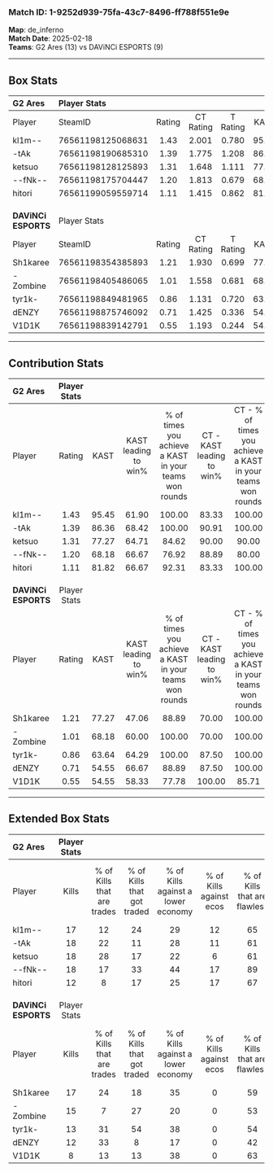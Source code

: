 ### Match ID: 1-9252d939-75fa-43c7-8496-ff788f551e9e  
**Map**: de_inferno  
**Match Date**: 2025-02-18  
**Teams**: G2 Ares (13) vs DAViNCi ESPORTS (9)  

---  

## Box Stats  

| **G2 Ares**         | Player Stats      |        |           |          |       |      |       |         |        |      |     |
| :- | :- | :-: | :-: | :-: | :-: | :-: | :-: | :-: | :-: | :-: | :-: |
| Player              | SteamID           | Rating | CT Rating | T Rating | KAST  | ADR  | Kills | Assists | Deaths | K/D  | HS% |
| kl1m--              | 76561198125068631 |  1.43  |   2.001   |  0.780   | 95.45 | 74.4 |  17   |    8    |   11   | 1.55 | 29  |
| -tAk                | 76561198190685310 |  1.39  |   1.775   |  1.208   | 86.36 | 79.2 |  18   |    7    |   12   | 1.50 | 61  |
| ketsuo              | 76561198128125893 |  1.31  |   1.648   |  1.111   | 77.27 | 98.6 |  18   |   10    |   16   | 1.13 | 44  |
| --fNk--             | 76561198175704447 |  1.20  |   1.813   |  0.679   | 68.18 | 76.5 |  18   |    6    |   14   | 1.29 | 44  |
| hitori              | 76561199059559714 |  1.11  |   1.415   |  0.862   | 81.82 | 73.1 |  12   |    9    |   12   | 1.00 | 41  |
|                     |                   |        |           |          |       |      |       |         |        |      |     |
|                     |                   |        |           |          |       |      |       |         |        |      |     |
|                     |                   |        |           |          |       |      |       |         |        |      |     |
| **DAViNCi ESPORTS** | Player Stats      |        |           |          |       |      |       |         |        |      |     |
| Player              | SteamID           | Rating | CT Rating | T Rating | KAST  | ADR  | Kills | Assists | Deaths | K/D  | HS% |
| Sh1karee            | 76561198354385893 |  1.21  |   1.930   |  0.699   | 77.27 | 80.6 |  17   |    4    |   15   | 1.13 | 47  |
| -Zombine            | 76561198405486065 |  1.01  |   1.558   |  0.681   | 68.18 | 87.8 |  15   |    3    |   18   | 0.83 | 66  |
| tyr1k-              | 76561198849481965 |  0.86  |   1.131   |  0.720   | 63.64 | 60.3 |  13   |    3    |   16   | 0.81 | 46  |
| dENZY               | 76561198875746092 |  0.71  |   1.425   |  0.336   | 54.55 | 56.5 |  12   |    2    |   17   | 0.71 | 58  |
| V1D1K               | 76561198839142791 |  0.55  |   1.193   |  0.244   | 54.55 | 55.7 |   8   |    3    |   17   | 0.47 | 25  |
---  

## Contribution Stats  

| **G2 Ares**         | Player Stats |       |                      |                                                        |                           |                                                             |                          |                                                            |
| :- | :-: | :-: | :-: | :-: | :-: | :-: | :-: | :-: |
| Player              |    Rating    | KAST  | KAST leading to win% | % of times you achieve a KAST in your teams won rounds | CT - KAST leading to win% | CT - % of times you achieve a KAST in your teams won rounds | T - KAST leading to win% | T - % of times you achieve a KAST in your teams won rounds |
| kl1m--              |     1.43     | 95.45 |        61.90         |                         100.00                         |           83.33           |                           100.00                            |          33.33           |                           100.00                           |
| -tAk                |     1.39     | 86.36 |        68.42         |                         100.00                         |           90.91           |                           100.00                            |          37.50           |                           100.00                           |
| ketsuo              |     1.31     | 77.27 |        64.71         |                         84.62                          |           90.00           |                            90.00                            |          28.57           |                           66.67                            |
| --fNk--             |     1.20     | 68.18 |        66.67         |                         76.92                          |           88.89           |                            80.00                            |          33.33           |                           66.67                            |
| hitori              |     1.11     | 81.82 |        66.67         |                         92.31                          |           83.33           |                           100.00                            |          33.33           |                           66.67                            |
|                     |              |       |                      |                                                        |                           |                                                             |                          |                                                            |
|                     |              |       |                      |                                                        |                           |                                                             |                          |                                                            |
|                     |              |       |                      |                                                        |                           |                                                             |                          |                                                            |
| **DAViNCi ESPORTS** | Player Stats |       |                      |                                                        |                           |                                                             |                          |                                                            |
| Player              |    Rating    | KAST  | KAST leading to win% | % of times you achieve a KAST in your teams won rounds | CT - KAST leading to win% | CT - % of times you achieve a KAST in your teams won rounds | T - KAST leading to win% | T - % of times you achieve a KAST in your teams won rounds |
| Sh1karee            |     1.21     | 77.27 |        47.06         |                         88.89                          |           70.00           |                           100.00                            |          14.29           |                           50.00                            |
| -Zombine            |     1.01     | 68.18 |        60.00         |                         100.00                         |           70.00           |                           100.00                            |          40.00           |                           100.00                           |
| tyr1k-              |     0.86     | 63.64 |        64.29         |                         100.00                         |           87.50           |                           100.00                            |          33.33           |                           100.00                           |
| dENZY               |     0.71     | 54.55 |        66.67         |                         88.89                          |           87.50           |                           100.00                            |          25.00           |                           50.00                            |
| V1D1K               |     0.55     | 54.55 |        58.33         |                         77.78                          |          100.00           |                            85.71                            |          16.67           |                           50.00                            |
---  

## Extended Box Stats  

| **G2 Ares**         | Player Stats |                            |                            |                                    |                         |                              |                                 |        |                             |                                     |                          |                               |                            |
| :- | :-: | :-: | :-: | :-: | :-: | :-: | :-: | :-: | :-: | :-: | :-: | :-: | :-: |
| Player              |    Kills     | % of Kills that are trades | % of Kills that got traded | % of Kills against a lower economy | % of Kills against ecos | % of Kills that are flawless | % of Kills that are close duels | Deaths | % of Deaths that get traded | % of Deaths against a lower economy | % of Deaths against ecos | % of Deaths that are flawless | % of Deaths that are close |
| kl1m--              |      17      |             12             |             24             |                 29                 |           12            |              65              |               12                |   11   |              9              |                  0                  |            0             |              55               |             18             |
| -tAk                |      18      |             22             |             11             |                 28                 |           11            |              61              |                6                |   12   |             42              |                  8                  |            8             |              58               |             0              |
| ketsuo              |      18      |             28             |             17             |                 22                 |            6            |              61              |               11                |   16   |             25              |                 13                  |            6             |              50               |             0              |
| --fNk--             |      18      |             17             |             33             |                 44                 |           17            |              89              |                6                |   14   |             29              |                 14                  |            7             |              57               |             7              |
| hitori              |      12      |             8              |             17             |                 25                 |           17            |              67              |               17                |   12   |             17              |                  0                  |            0             |              58               |             8              |
|                     |              |                            |                            |                                    |                         |                              |                                 |        |                             |                                     |                          |                               |                            |
|                     |              |                            |                            |                                    |                         |                              |                                 |        |                             |                                     |                          |                               |                            |
|                     |              |                            |                            |                                    |                         |                              |                                 |        |                             |                                     |                          |                               |                            |
| **DAViNCi ESPORTS** | Player Stats |                            |                            |                                    |                         |                              |                                 |        |                             |                                     |                          |                               |                            |
| Player              |    Kills     | % of Kills that are trades | % of Kills that got traded | % of Kills against a lower economy | % of Kills against ecos | % of Kills that are flawless | % of Kills that are close duels | Deaths | % of Deaths that get traded | % of Deaths against a lower economy | % of Deaths against ecos | % of Deaths that are flawless | % of Deaths that are close |
| Sh1karee            |      17      |             24             |             18             |                 35                 |            0            |              59              |                6                |   15   |             13              |                 13                  |            0             |              80               |             7              |
| -Zombine            |      15      |             7              |             27             |                 20                 |            0            |              53              |                7                |   18   |             17              |                 17                  |            0             |              67               |             11             |
| tyr1k-              |      13      |             31             |             54             |                 38                 |            0            |              54              |                0                |   16   |             13              |                 19                  |            0             |              88               |             6              |
| dENZY               |      12      |             33             |             8              |                 17                 |            0            |              42              |                8                |   17   |             29              |                 18                  |            0             |              59               |             18             |
| V1D1K               |      8       |             13             |             13             |                 38                 |            0            |              63              |               13                |   17   |             29              |                 12                  |            0             |              59               |             6              |
